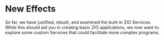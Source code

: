 # New Effects

So far, we have justified, rebuilt, and examined the built-in ZIO Services.
While this should aid you in creating basic ZIO applications, we now want to explore some custom Services that could facilitate more complex programs.